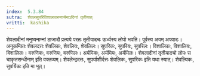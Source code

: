 ```yaml
---
index:  5.3.84
sutra:  शेवलसुपरिविशालावरुणार्यमाऽदिनां तृतीयात्
vritti:  kashika 
---
```


शेवलादीनां मनुष्यनाम्नां ठाजादौ प्रत्यये परतः तृतीयादचः ऊर्ध्वस्य लोपो भवति। पूर्वस्य अयम् अपवादः। अनुकम्पितः शेवलदत्तः शेवलिकः, शेवलियः, शेवलिलः। सुपरिकः, सुपरियः, सुपरिलः। विशालिकः, विशालियः, विशालिलः। वरुणिकः, वरुणियः, वरुणिलः। अर्यमिकः, अर्यमियः, अर्यमिलः। शेवलादीनां तृतीयादचो लोपः स चाकृतसन्धीनाम् इति वक्तव्यम्। शेवलेन्द्रदत्तः, सुपर्याशीर्दत्तः शेवलिकः, सुपरिकः इति यथा स्यात्। शेवल्यिकः, सुपर्यिकः इति मा भूत्।

